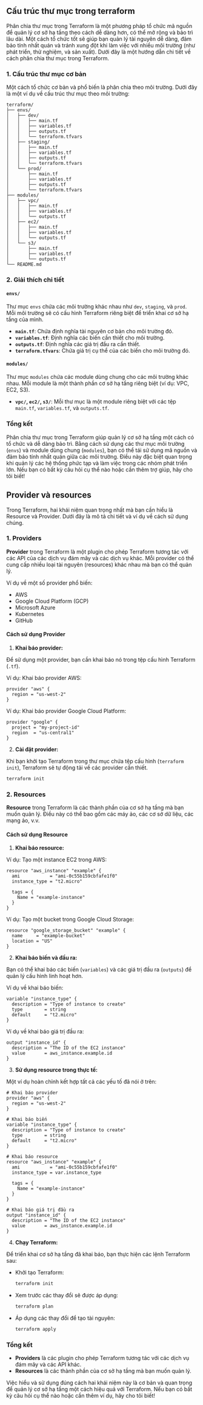## Cấu trúc thư mục trong terraform
Phân chia thư mục trong Terraform là một phương pháp tổ chức mã nguồn để quản lý cơ sở hạ tầng theo cách dễ dàng hơn, có thể mở rộng và bảo trì lâu dài. Một cách tổ chức tốt sẽ giúp bạn quản lý tài nguyên dễ dàng, đảm bảo tính nhất quán và tránh xung đột khi làm việc với nhiều môi trường (như phát triển, thử nghiệm, và sản xuất). Dưới đây là một hướng dẫn chi tiết về cách phân chia thư mục trong Terraform.

### 1. Cấu trúc thư mục cơ bản

Một cách tổ chức cơ bản và phổ biến là phân chia theo môi trường. Dưới đây là một ví dụ về cấu trúc thư mục theo môi trường:

```plaintext
terraform/
├── envs/
│   ├── dev/
│   │   ├── main.tf
│   │   ├── variables.tf
│   │   ├── outputs.tf
│   │   └── terraform.tfvars
│   ├── staging/
│   │   ├── main.tf
│   │   ├── variables.tf
│   │   ├── outputs.tf
│   │   └── terraform.tfvars
│   └── prod/
│       ├── main.tf
│       ├── variables.tf
│       ├── outputs.tf
│       └── terraform.tfvars
├── modules/
│   ├── vpc/
│   │   ├── main.tf
│   │   ├── variables.tf
│   │   └── outputs.tf
│   ├── ec2/
│   │   ├── main.tf
│   │   ├── variables.tf
│   │   └── outputs.tf
│   └── s3/
│       ├── main.tf
│       ├── variables.tf
│       └── outputs.tf
└── README.md
```

### 2. Giải thích chi tiết

#### `envs/`

Thư mục `envs` chứa các môi trường khác nhau như `dev`, `staging`, và `prod`. Mỗi môi trường sẽ có cấu hình Terraform riêng biệt để triển khai cơ sở hạ tầng của mình.

- **`main.tf`**: Chứa định nghĩa tài nguyên cơ bản cho môi trường đó.
- **`variables.tf`**: Định nghĩa các biến cần thiết cho môi trường.
- **`outputs.tf`**: Định nghĩa các giá trị đầu ra cần thiết.
- **`terraform.tfvars`**: Chứa giá trị cụ thể của các biến cho môi trường đó.

#### `modules/`

Thư mục `modules` chứa các module dùng chung cho các môi trường khác nhau. Mỗi module là một thành phần cơ sở hạ tầng riêng biệt (ví dụ: VPC, EC2, S3).

- **`vpc/`, `ec2/`, `s3/`**: Mỗi thư mục là một module riêng biệt với các tệp `main.tf`, `variables.tf`, và `outputs.tf`.


### Tổng kết

Phân chia thư mục trong Terraform giúp quản lý cơ sở hạ tầng một cách có tổ chức và dễ dàng bảo trì. Bằng cách sử dụng các thư mục môi trường (`envs`) và module dùng chung (`modules`), bạn có thể tái sử dụng mã nguồn và đảm bảo tính nhất quán giữa các môi trường. Điều này đặc biệt quan trọng khi quản lý các hệ thống phức tạp và làm việc trong các nhóm phát triển lớn. Nếu bạn có bất kỳ câu hỏi cụ thể nào hoặc cần thêm trợ giúp, hãy cho tôi biết!
## Provider và resources
Trong Terraform, hai khái niệm quan trọng nhất mà bạn cần hiểu là Resource và Provider. Dưới đây là mô tả chi tiết và ví dụ về cách sử dụng chúng.

### 1. Providers

**Provider** trong Terraform là một plugin cho phép Terraform tương tác với các API của các dịch vụ đám mây và các dịch vụ khác. Mỗi provider có thể cung cấp nhiều loại tài nguyên (resources) khác nhau mà bạn có thể quản lý.

Ví dụ về một số provider phổ biến:
- AWS
- Google Cloud Platform (GCP)
- Microsoft Azure
- Kubernetes
- GitHub

#### Cách sử dụng Provider

1. **Khai báo provider:**

Để sử dụng một provider, bạn cần khai báo nó trong tệp cấu hình Terraform (`.tf`).

Ví dụ: Khai báo provider AWS:
```hcl
provider "aws" {
  region = "us-west-2"
}
```

Ví dụ: Khai báo provider Google Cloud Platform:
```hcl
provider "google" {
  project = "my-project-id"
  region  = "us-central1"
}
```

2. **Cài đặt provider:**

Khi bạn khởi tạo Terraform trong thư mục chứa tệp cấu hình (`terraform init`), Terraform sẽ tự động tải về các provider cần thiết.

```sh
terraform init
```

### 2. Resources

**Resource** trong Terraform là các thành phần của cơ sở hạ tầng mà bạn muốn quản lý. Điều này có thể bao gồm các máy ảo, các cơ sở dữ liệu, các mạng ảo, v.v.

#### Cách sử dụng Resource

1. **Khai báo resource:**

Ví dụ: Tạo một instance EC2 trong AWS:
```hcl
resource "aws_instance" "example" {
  ami           = "ami-0c55b159cbfafe1f0"
  instance_type = "t2.micro"

  tags = {
    Name = "example-instance"
  }
}
```

Ví dụ: Tạo một bucket trong Google Cloud Storage:
```hcl
resource "google_storage_bucket" "example" {
  name     = "example-bucket"
  location = "US"
}
```

2. **Khai báo biến và đầu ra:**

Bạn có thể khai báo các biến (`variables`) và các giá trị đầu ra (`outputs`) để quản lý cấu hình linh hoạt hơn.

Ví dụ về khai báo biến:
```hcl
variable "instance_type" {
  description = "Type of instance to create"
  type        = string
  default     = "t2.micro"
}
```

Ví dụ về khai báo giá trị đầu ra:
```hcl
output "instance_id" {
  description = "The ID of the EC2 instance"
  value       = aws_instance.example.id
}
```

3. **Sử dụng resource trong thực tế:**

Một ví dụ hoàn chỉnh kết hợp tất cả các yếu tố đã nói ở trên:

```hcl
# Khai báo provider
provider "aws" {
  region = "us-west-2"
}

# Khai báo biến
variable "instance_type" {
  description = "Type of instance to create"
  type        = string
  default     = "t2.micro"
}

# Khai báo resource
resource "aws_instance" "example" {
  ami           = "ami-0c55b159cbfafe1f0"
  instance_type = var.instance_type

  tags = {
    Name = "example-instance"
  }
}

# Khai báo giá trị đầu ra
output "instance_id" {
  description = "The ID of the EC2 instance"
  value       = aws_instance.example.id
}
```

4. **Chạy Terraform:**

Để triển khai cơ sở hạ tầng đã khai báo, bạn thực hiện các lệnh Terraform sau:

- Khởi tạo Terraform:
  ```sh
  terraform init
  ```

- Xem trước các thay đổi sẽ được áp dụng:
  ```sh
  terraform plan
  ```

- Áp dụng các thay đổi để tạo tài nguyên:
  ```sh
  terraform apply
  ```

### Tổng kết

- **Providers** là các plugin cho phép Terraform tương tác với các dịch vụ đám mây và các API khác.
- **Resources** là các thành phần của cơ sở hạ tầng mà bạn muốn quản lý.

Việc hiểu và sử dụng đúng cách hai khái niệm này là cơ bản và quan trọng để quản lý cơ sở hạ tầng một cách hiệu quả với Terraform. Nếu bạn có bất kỳ câu hỏi cụ thể nào hoặc cần thêm ví dụ, hãy cho tôi biết!